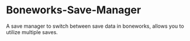 # Boneworks-Save-Manager
A save manager to switch between save data in boneworks, allows you to utilize multiple saves.
